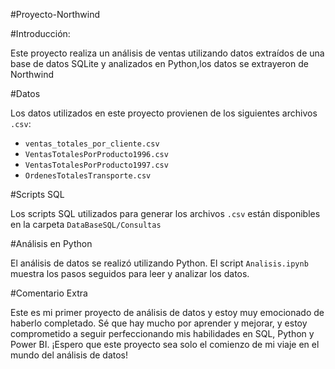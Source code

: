 #Proyecto-Northwind

#Introducción:

Este proyecto realiza un análisis de ventas utilizando datos extraídos de una base de datos SQLite y analizados en Python,los datos
se extrayeron de Northwind

#Datos

Los datos utilizados en este proyecto provienen de los siguientes archivos `.csv`: 
 - `ventas_totales_por_cliente.csv`
 - `VentasTotalesPorProducto1996.csv` 
 - `VentasTotalesPorProducto1997.csv` 
 - `OrdenesTotalesTransporte.csv`

#Scripts SQL

Los scripts SQL utilizados para generar los archivos `.csv` están disponibles en la carpeta `DataBaseSQL/Consultas`

#Análisis en Python

El análisis de datos se realizó utilizando Python. El script `Analisis.ipynb` muestra los pasos seguidos para leer y analizar los datos.


#Comentario Extra

Este es mi primer proyecto de análisis de datos y estoy muy emocionado de haberlo completado. Sé que hay mucho por aprender y mejorar, y estoy comprometido a seguir perfeccionando mis habilidades en SQL, Python y Power BI. ¡Espero que este proyecto sea solo el comienzo de mi viaje en el mundo del análisis de datos!